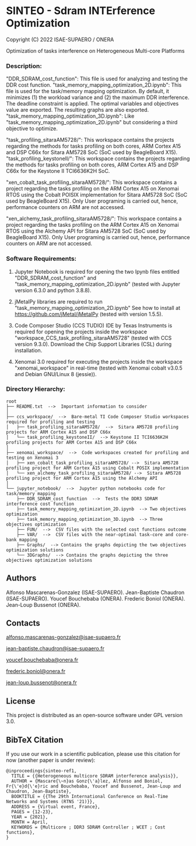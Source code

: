 # SINTEO - Sdram INTErference Optimization

Copyright (C) 2022 ISAE-SUPAERO / ONERA

Optimization of tasks interference on Heterogeneous Multi-core Platforms

### Description:

"DDR_SDRAM_cost_function": This file is used for analyzing and testing the DDR cost function.
"task_memory_mapping_optimization_2D.ipynb": This file is used for the task/memory mapping optimization.
					     By default, it minimizes (1) the workload variance and (2) the 
					     maximum DDR interference. The deadline constraint is applied.
					     The optimal variables and objectives value are exported.
					     The resulting graphs are also exported.
"task_memory_mapping_optimization_3D.ipynb": Like "task_memory_mapping_optimization_2D.ipynb" but
					     considering a third objective to optimize.

"task_profiling_sitaraAM5728/": This workspace contains the projects regarding the methods
			       for tasks profiling on both cores, ARM Cortex A15 and DSP C66x 
			       for Sitara AM5728 SoC (SoC used by BeagleBoard X15).
"task_profiling_keystoneII/": This workspace contains the projects regarding the methods
			     for tasks profiling on both cores, ARM Cortex A15 and DSP C66x
			     for the Keystone II TCI6636K2H SoC.

"xen_cobalt_task_profiling_sitaraAM5728/": This workspace contains a project regarding the tasks 
				   	  profiling on the ARM Cortex A15 on Xenomai RTOS using the Cobalt POISIX 
				          implementation for Sitara AM5728 SoC (SoC used by BeagleBoard X15).
				          Only User programing is carried out, hence, performance counters
				          on ARM are not accessed.					     

"xen_alchemy_task_profiling_sitaraAM5728/": This workspace contains a project regarding the tasks 
				   	  profiling on the ARM Cortex A15 on Xenomai RTOS using the Alchemy API 
				          for Sitara AM5728 SoC (SoC used by BeagleBoard X15).
				          Only User programing is carried out, hence, performance counters
				          on ARM are not accessed.


### Software Requirements:

1. Jupyter Notebook is required for opening the two Ipynb files entitled 
   "DDR_SDRAM_cost_function" and "task_memory_mapping_optimization_2D.ipynb"
   (tested with Jupyter version 6.3.0 and python 3.8.8).
   
2. jMetalPy libraries are required to run "task_memory_mapping_optimization_2D.ipynb"
   See how to install at https://github.com/jMetal/jMetalPy
   (tested with version 1.5.5).
   
3. Code Composer Studio (CCS TUDIO) IDE by Texas Instruments is required for 
   opening the projects inside the workspace "workspace_CCS_task_profiling_sitaraAM5728"
   (tested with CCS version 9.3.0). Download the Chip Support Libraries (CSL) during installation.
   
4. Xenomai 3.0 required for executing the projects inside the workspace "xenomai_workspace" in real-time
   (tested with Xenomai cobalt v3.0.5 and Debian GNU/Linux 8 (jessie)).

### Directory Hierarchy:

```
root
├── README.txt  -->  Important information to consider 
│
├── ccs_workspace/  -->  Bare-metal TI Code Composer Studio workspaces required for profiling and testing  
│   ├── task_profiling_sitaraAM5728/  -->  Sitara AM5728 profiling projects for ARM Cortex A15 and DSP C66x   
│   └── task_profiling_keystoneII/  --> Keystone II TCI6636K2H profiling projects for ARM Cortex A15 and DSP C66x   
│
├── xenomai_workspace/  -->  Code workspaces created for profiling and testing on Xenomai 3 
│   ├── xen_cobalt_task_profiling_sitaraAM5728/ -->  Sitara AM5728 profiling project for ARM Cortex A15 using Cobalt POSIX implementation  
│   └── xen_alchemy_task_profiling_sitaraAM5728/ -->  Sitara AM5728 profiling project for ARM Cortex A15 using the Alchemy API   
│
└── jupyter_notebook/  -->  Jupyter python notebooks code for task/memory mapping
    ├── DDR_SDRAM_cost_function  -->  Tests the DDR3 SDRAM interference cost function
    ├── task_memory_mapping_optimization_2D.ipynb  --> Two objectives optimization
    ├── task_memory_mapping_optimization_3D.ipynb  --> Three objectives optimization
    ├── FUN/  -->  CSV files with the selected cost functions outcome
    ├── VAR/  -->  CSV files with the near-optimal task-core and core-bank mapping
    ├── Graphs/  --> Contains the graphs depicting the two objectives optimization solutions
    └── 3DGraphs/  --> Contains the graphs depicting the three objectives optimization solutions
```
## Authors

Alfonso Mascarenas-Gonzalez (ISAE-SUPAERO).
Jean-Baptiste Chaudron (ISAE-SUPAERO).
Youcef Bouchebaba (ONERA).
Frederic Boniol (ONERA).
Jean-Loup Bussenot (ONERA).

## Contacts

alfonso.mascarenas-gonzalez@isae-supaero.fr

jean-baptiste.chaudron@isae-supaero.fr

youcef.bouchebaba@onera.fr

frederic.boniol@onera.fr

jean-loup.bussenot@onera.fr

## License

This project is distributed as an open-source software under GPL version 3.0.

## BibTeX Citation

If you use our work in a scientific publication, please use this citation for now (another paper is under review):

```
@inproceedings{sinteo-ref1,
  TITLE = {{Heterogeneous multicore SDRAM interference analysis}},
  AUTHOR = {Mascare{\~n}as Gonz{\'a}lez, Alfonso and Boniol, Fr{\'e}d{\'e}ric and Bouchebaba, Youcef and Bussenot, Jean-Loup and Chaudron, Jean-Baptiste},
  BOOKTITLE = {{The 29th International Conference on Real-Time Networks and Systems (RTNS '21)}},
  ADDRESS = {Virtual event, France},
  PAGES = {12-23},
  YEAR = {2021},
  MONTH = April,
  KEYWORDS = {Multicore ; DDR3 SDRAM Controller ; WCET ; Cost functions},
}





